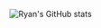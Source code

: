 ![Ryan's GitHub stats](https://github-readme-stats.vercel.app/api?username=SisoroT&show_icons=true&theme=transparent)
